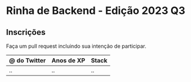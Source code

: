 # Rinha de Backend - Edição 2023 Q3

## Inscrições

Faça um pull request incluindo sua intenção de participar.

| @ do Twitter | Anos de XP | Stack |
| --- | --- | --- |
| .. | .. | .. |